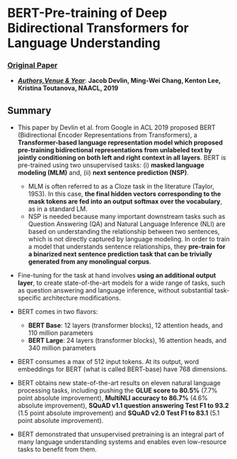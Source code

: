 ﻿# BERT-Pre-training of Deep Bidirectional Transformers for Language Understanding
 
### [Original Paper](https://arxiv.org/pdf/1810.04805v2.pdf)

- <ins>***Authors,Venue & Year***</ins>: **Jacob Devlin, Ming-Wei Chang, Kenton Lee, Kristina Toutanova, NAACL, 2019**

## Summary

- This paper by Devlin et al. from Google in ACL 2019 proposed BERT (Bidirectional Encoder Representations from Transformers), a **Transformer-based language representation model which proposed pre-training bidirectional representations from unlabeled text by jointly conditioning on both left and right context in all layers**. BERT is pre-trained using two unsupervised tasks: (i) **masked language modeling (MLM)** and, (ii) **next sentence prediction (NSP)**.
   - MLM is often referred to as a Cloze task in the literature (Taylor, 1953). In this case, **the final hidden vectors corresponding to the mask tokens are fed into an output softmax over the vocabulary**, as in a standard LM.
   - NSP is needed because many important downstream tasks such as Question Answering (QA) and Natural Language Inference (NLI) are based on understanding the relationship between two sentences, which is not directly captured by language modeling. In order to train a model that understands sentence relationships, they **pre-train for a binarized next sentence prediction task that can be trivially generated from any monolingual corpus**.
   
- Fine-tuning for the task at hand involves **using an additional output layer**, to create state-of-the-art models for a wide range of tasks, such as question answering and language inference, without substantial task-specific architecture modifications.

- BERT comes in two flavors: 
   - **BERT Base**: 12 layers (transformer blocks), 12 attention heads, and 110 million parameters
   - **BERT Large**: 24 layers (transformer blocks), 16 attention heads, and 340 million parameters
   
- BERT consumes a max of 512 input tokens. At its output, word embeddings for BERT (what is called BERT-base) have 768 dimensions.

- BERT obtains new state-of-the-art results on eleven natural language processing tasks, including pushing the **GLUE score to 80.5%** (7.7% point absolute improvement), **MultiNLI accuracy to 86.7%** (4.6% absolute improvement), **SQuAD v1.1 question answering Test F1 to 93.2** (1.5 point absolute improvement) and **SQuAD v2.0 Test F1 to 83.1** (5.1 point absolute improvement).

- BERT demonstrated that unsupervised pretraining is an integral part of many language understanding systems and enables even low-resource tasks to benefit from them.
